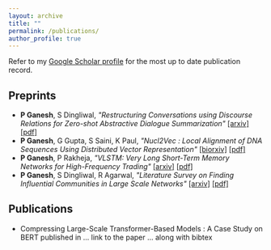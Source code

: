 ```yaml
---
layout: archive
title: ""
permalink: /publications/
author_profile: true
---
```


Refer to my [Google Scholar profile](https://scholar.google.co.in/citations?user=Xd5QJoEAAAAJ&hl=en&oi=ao) for the most up to date publication record.


## Preprints

* **P Ganesh**, S Dingliwal, _"Restructuring Conversations using Discourse Relations for Zero-shot Abstractive Dialogue Summarization"_
[\[arxiv\]](https://arxiv.org/abs/1902.01615) [\[pdf\]](http://prakharg24.github.io/files/restructuring.pdf)
* **P Ganesh**, G Gupta, S Saini, K Paul, _"Nucl2Vec : Local Alignment of DNA Sequences Using Distributed Vector Representation"_
[\[biorxiv\]](https://www.biorxiv.org/content/10.1101/401851v2.abstract) [\[pdf\]](http://prakharg24.github.io/files/nucl2vec.pdf)
* **P Ganesh**, P Rakheja, _"VLSTM: Very Long Short-Term Memory Networks for High-Frequency Trading"_
[\[arxiv\]](https://arxiv.org/abs/1809.01506) [\[pdf\]](http://prakharg24.github.io/files/vlstm.pdf)
* **P Ganesh**, S Dingliwal, R Agarwal, _"Literature Survey on Finding Influential Communities in Large Scale Networks"_
[\[arxiv\]](https://arxiv.org/abs/1902.01629) [\[pdf\]](http://prakharg24.github.io/files/communities.pdf)

## Publications

* Compressing Large-Scale Transformer-Based Models : A Case Study on BERT
  published in ...
  link to the paper ... along with bibtex
